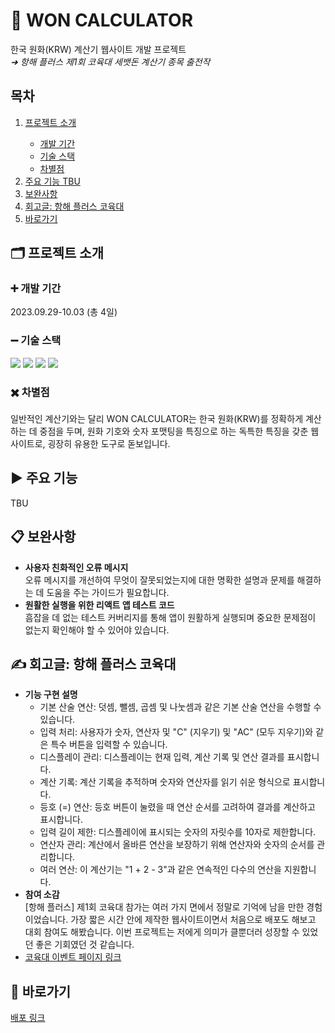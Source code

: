 <h1>🔢 WON CALCULATOR</h1>
한국 원화(KRW) 계산기 웹사이트 개발 프로젝트<br>
<em>➜ 항해 플러스 제1회 코육대 세뱃돈 계산기 종목 출전작</em>

<h2>목차</h2>
<ol style="margin-top: 0; margin-bottom: 0;">
   <li><a href="#프로젝트-소개">프로젝트 소개</a></li>
   <ul>
      <li><a href="#개발-기간">개발 기간</a></li>
      <li><a href="#기술-스택">기술 스택</a></li>
      <li><a href="#차별점">차별점</a></li>
   </ul>
   <li><a href="#주요-기능">주요 기능 TBU</a></li>
   <li><a href="#보완사항">보완사항</a></li>
   <li><a href="#회고글">회고글: 항해 플러스 코육대</a></li>
   <li><a href="#바로가기">바로가기</a></li>
</ol>

<h2 id="프로젝트-소개">🗂️ 프로젝트 소개</h2>
<h3 id="개발-기간">➕ 개발 기간</h2>
2023.09.29-10.03 (총 4일)
<h3 id="기술-스택">➖ 기술 스택</h2>
<p>
   <img src="https://img.shields.io/badge/react-61DAFB?style=for-the-badge&logo=react&logoColor=black"> 
   <img src="https://img.shields.io/badge/html5-E34F26?style=for-the-badge&logo=html5&logoColor=white"> 
   <img src="https://img.shields.io/badge/css-1572B6?style=for-the-badge&logo=css3&logoColor=white"> 
   <img src="https://img.shields.io/badge/javascript-F7DF1E?style=for-the-badge&logo=javascript&logoColor=black"> 
</p>
<h3 id="차별점">✖️ 차별점</h2>
일반적인 계산기와는 달리 WON CALCULATOR는 한국 원화(KRW)를 정확하게 계산하는 데 중점을 두며, 원화 기호와 숫자 포맷팅을 특징으로 하는 독특한 특징을 갖춘 웹사이트로, 굉장히 유용한 도구로 돋보입니다.

<h2 id="주요-기능">▶️ 주요 기능</h2>
TBU

<h2 id="보완사항">📋 보완사항</h2>
 <ul>
      <li><b>사용자 친화적인 오류 메시지</b><br>
         오류 메시지를 개선하여 무엇이 잘못되었는지에 대한 명확한 설명과 문제를 해결하는 데 도움을 주는 가이드가 필요합니다.<br></li>
      <li><b>원활한 실행을 위한 리액트 앱 테스트 코드</b><br>
         흠잡을 데 없는 테스트 커버리지를 통해 앱이 원활하게 실행되며 중요한 문제점이 없는지 확인해야 할 수 있어야 있습니다.<br></li>
   </ul>

<h2 id="회고글">✍️ 회고글: 항해 플러스 코육대</h2>
<ul>
    <li><b>기능 구현 설명</b><br>
      <ul>
        <li>기본 산술 연산: 덧셈, 뺄셈, 곱셈 및 나눗셈과 같은 기본 산술 연산을 수행할 수 있습니다.</li>
        <li>입력 처리: 사용자가 숫자, 연산자 및 "C" (지우기) 및 "AC" (모두 지우기)와 같은 특수 버튼을 입력할 수 있습니다.</li>
        <li>디스플레이 관리: 디스플레이는 현재 입력, 계산 기록 및 연산 결과를 표시합니다.</li>
        <li>계산 기록: 계산 기록을 추적하며 숫자와 연산자를 읽기 쉬운 형식으로 표시합니다.</li>
        <li>등호 (=) 연산: 등호 버튼이 눌렸을 때 연산 순서를 고려하여 결과를 계산하고 표시합니다.</li>
        <li>입력 길이 제한: 디스플레이에 표시되는 숫자의 자릿수를 10자로 제한합니다.</li>
        <li>연산자 관리: 계산에서 올바른 연산을 보장하기 위해 연산자와 숫자의 순서를 관리합니다.</li>
        <li>여러 연산: 이 계산기는 "1 + 2 - 3"과 같은 연속적인 다수의 연산을 지원합니다.</li>
      </ul>
    </li>
    <li><b>참여 소감</b><br>
      [항해 플러스] 제1회 코육대 참가는 여러 가지 면에서 정말로 기억에 남을 만한 경험이었습니다.
      가장 짧은 시간 안에 제작한 웹사이트이면서 처음으로 배포도 해보고 대회 참여도 해봤습니다.
      이번 프로젝트는 저에게 의미가 클뿐더러 성장할 수 있었던 좋은 기회였던 것 같습니다.
    </li>
    <li><a href="https://hanghaeplus-coyukdae.oopy.io/">코육대 이벤트 페이지 링크</a></li>
</ul>

<h2 id="바로가기">🔗 바로가기</h2>
<a href="https://beccajoe.github.io/won-calculator/">배포 링크</a>

